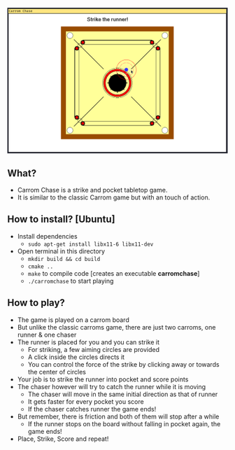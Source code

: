 ![Alt Gameplay](github/gameplay.gif)
## What?
* Carrom Chase is a strike and pocket tabletop game.
* It is similar to the classic Carrom game but with an touch of action.

## How to install? [Ubuntu]
* Install dependencies
    * `sudo apt-get install libx11-6 libx11-dev`
* Open terminal in this directory
    * `mkdir build && cd build`
    * `cmake ..`
    * `make` to compile code [creates an executable **carromchase**]
    * `./carromchase` to start playing

## How to play?
* The game is played on a carrom board
* But unlike the classic carroms game, there are just two carroms, one runner & one chaser
* The runner is placed for you and you can strike it
    * For striking, a few aiming circles are provided
    * A click inside the circles directs it
    * You can control the force of the strike by clicking away or towards the center of circles
* Your job is to strike the runner into pocket and score points
* The chaser however will try to catch the runner while it is moving
    * The chaser will move in the same initial direction as that of runner
    * It gets faster for every pocket you score
    * If the chaser catches runner the game ends!
* But remember, there is friction and both of them will stop after a while
    * If the runner stops on the board without falling in pocket again, the game ends!
* Place, Strike, Score and repeat!
